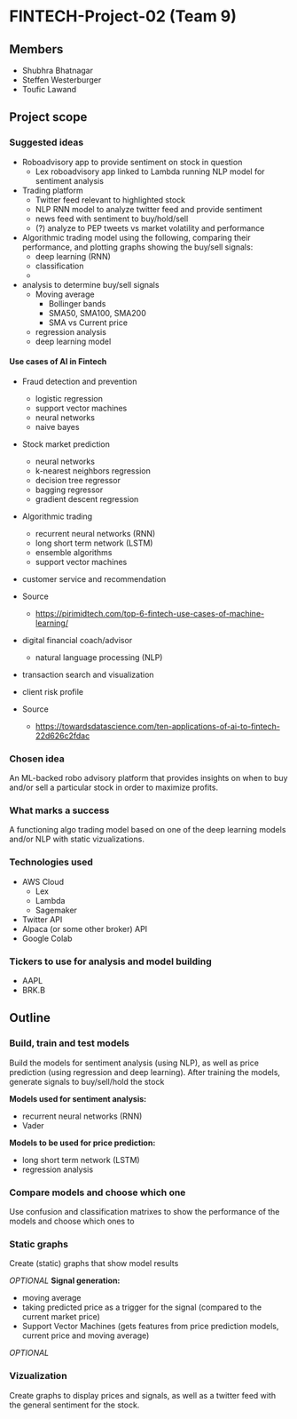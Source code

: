 # FINTECH-Project-02 (Team 9)

## Members
- Shubhra Bhatnagar
- Steffen Westerburger
- Toufic Lawand

## Project scope
### Suggested ideas
- Roboadvisory app to provide sentiment on stock in question
	- Lex roboadvisory app linked to Lambda running NLP model for sentiment analysis
- Trading platform
	- Twitter feed relevant to highlighted stock
	- NLP RNN model to analyze twitter feed and provide sentiment
	- news feed with sentiment to buy/hold/sell
	- (?) analyze to PEP tweets vs market volatility and performance
- Algorithmic trading model using the following, comparing their performance, and plotting graphs showing the buy/sell signals:
	- deep learning (RNN)
	- classification
	-
- analysis to determine buy/sell signals
	- Moving average
		- Bollinger bands
		- SMA50, SMA100, SMA200
		- SMA vs Current price
	- regression analysis
	- deep learning model

#### Use cases of AI in Fintech
- Fraud detection and prevention
    - logistic regression
    - support vector machines
    - neural networks
    - naive bayes
- Stock market prediction
    - neural networks
    - k-nearest neighbors regression
    - decision tree regressor
    - bagging regressor
    - gradient descent regression
- Algorithmic trading
    - recurrent neural networks (RNN)
    - long short term network (LSTM)
    - ensemble algorithms
    - support vector machines
- customer service and recommendation
- Source
	- https://pirimidtech.com/top-6-fintech-use-cases-of-machine-learning/

- digital financial coach/advisor
    - natural language processing (NLP)
- transaction search and visualization
- client risk profile
- Source
	- https://towardsdatascience.com/ten-applications-of-ai-to-fintech-22d626c2fdac

### Chosen idea
An ML-backed robo advisory platform that provides insights on when to buy and/or sell a particular stock in order to maximize profits. 

### What marks a success
A functioning algo trading model based on one of the deep learning models and/or NLP with static vizualizations.

### Technologies used
- AWS Cloud
	- Lex
	- Lambda
	- Sagemaker
- Twitter API
- Alpaca (or some other broker) API
- Google Colab

### Tickers to use for analysis and model building
- AAPL
- BRK.B

## Outline

### Build, train and test models
Build the models for sentiment analysis (using NLP), as well as price prediction (using regression and deep learning). After training the models, generate signals to buy/sell/hold the stock 

**Models used for sentiment analysis:**
- recurrent neural networks (RNN)
- Vader

**Models to be used for price prediction:**
- long short term network (LSTM)
- regression analysis

### Compare models and choose which one
Use confusion and classification matrixes to show the performance of the models and choose which ones to 

### Static graphs
Create (static) graphs that show model results

_OPTIONAL_
**Signal generation:**
- moving average
- taking predicted price as a trigger for the signal (compared to the current market price)
- Support Vector Machines (gets features from price prediction models, current price and moving average)

_OPTIONAL_
### Vizualization
Create graphs to display prices and signals, as well as a twitter feed with the general sentiment for the stock.


